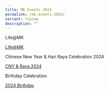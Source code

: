 ```yaml
---
title: MK Events 2024
permalink: /mk-events-2024/
variant: tiptap
description: ""
---
```

<p>Life@MK</p>
<p><a href="https://drive.google.com/file/d/1kniyq-0erWMQur0OPVV-FZjykhXU9ndX/view?usp=sharing" rel="noopener noreferrer nofollow" target="_blank">Life@MK</a>
</p>
<p></p>
<p>Chinese New Year &amp; Hari Raya Celebration 2024</p>
<p><a href="https://drive.google.com/file/d/1uBs5yEQE1f5oxEo9j540pBR7TzD6uqhp/view" rel="noopener noreferrer nofollow" target="_blank">CNY &amp; Raya 2024</a>
</p>
<p></p>
<p>Birthday Celebration</p>
<p></p>
<p><a href="https://drive.google.com/file/d/1zkYP5Nm0jeitFVay2Di10sIC-rLPG_n8/view?usp=sharing" rel="noopener noreferrer nofollow" target="_blank"><u>2024 Birthday</u></a>
</p>
<p></p>